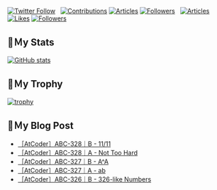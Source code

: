 [![Twitter Follow](https://img.shields.io/twitter/follow/hyperdb?label=twitter&logo=twitter&style=plastic)](https://twitter.com/hyperdb)
&nbsp;
[![Contributions](https://badgen.org/img/qiita/hyperdb/contributions?style=plastic)](https://qiita.com/hyperdb)
[![Articles](https://badgen.org/img/qiita/hyperdb/articles?style=plastic)](https://qiita.com/hyperdb)
[![Followers](https://badgen.org/img/qiita/hyperdb/followers?style=plastic)](https://qiita.com/hyperdb)
&nbsp;
[![Articles](https://badgen.org/img/zenn/hyperdb/articles)](https://zenn.dev/hyperdb)
[![Likes](https://badgen.org/img/zenn/hyperdb/likes?style=plastic)](https://zenn.dev/hyperdb)
[![Followers](https://badgen.org/img/zenn/hyperdb/followers?style=plastic)](https://zenn.dev/hyperdb)

## 🔖Ｍy Stats

[![GitHub stats](https://github-readme-stats-eight-theta.vercel.app/api?username=hyperdb&theme=radical&count_private=true&show_icons=true)](https://github.com/anuraghazra/github-readme-stats)

## 🔖Ｍy Trophy

[![trophy](https://github-profile-trophy.vercel.app/?username=hyperdb&theme=onedark)](https://github.com/ryo-ma/github-profile-trophy)

## 🔖Ｍy Blog Post

<!-- BLOG-POST-LIST:START -->
- [［AtCoder］ABC-328｜B - 11/11](https://zenn.dev/hyperdb/articles/d12bf8cc7396a6)
- [［AtCoder］ABC-328｜A - Not Too Hard](https://zenn.dev/hyperdb/articles/88200d02fad0a7)
- [［AtCoder］ABC-327｜B - A^A](https://zenn.dev/hyperdb/articles/f9dff584846cc4)
- [［AtCoder］ABC-327｜A - ab](https://zenn.dev/hyperdb/articles/8fd3370285fa9f)
- [［AtCoder］ABC-326｜B - 326-like Numbers](https://zenn.dev/hyperdb/articles/bee5c588ee4781)
<!-- BLOG-POST-LIST:END -->
